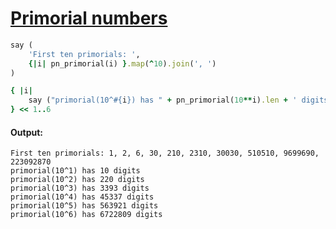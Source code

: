 [1]: https://rosettacode.org/wiki/Primorial_numbers

# [Primorial numbers][1]

```ruby
say (
    'First ten primorials: ',
    {|i| pn_primorial(i) }.map(^10).join(', ')
)

{ |i|
    say ("primorial(10^#{i}) has " + pn_primorial(10**i).len + ' digits')
} << 1..6
```

#### Output:
```
First ten primorials: 1, 2, 6, 30, 210, 2310, 30030, 510510, 9699690, 223092870
primorial(10^1) has 10 digits
primorial(10^2) has 220 digits
primorial(10^3) has 3393 digits
primorial(10^4) has 45337 digits
primorial(10^5) has 563921 digits
primorial(10^6) has 6722809 digits
```
